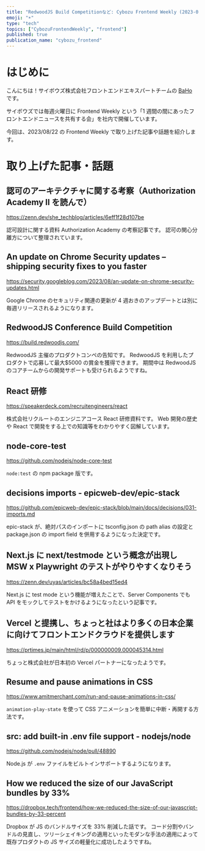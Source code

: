 ```yaml
---
title: "RedwoodJS Build Competitionなど: Cybozu Frontend Weekly (2023-08-22号)"
emoji: "☀️"
type: "tech"
topics: ["CybozuFrontendWeekly", "frontend"]
published: true
publication_name: "cybozu_frontend"
---
```


# はじめに

こんにちは！サイボウズ株式会社フロントエンドエキスパートチームの [BaHo](https://twitter.com/b4h0_c4t) です。

サイボウズでは毎週火曜日に Frontend Weekly という「1 週間の間にあったフロントエンドニュースを共有する会」を社内で開催しています。

今回は、2023/08/22 の Frontend Weekly で取り上げた記事や話題を紹介します。

# 取り上げた記事・話題

## 認可のアーキテクチャに関する考察（Authorization Academy II を読んで）

https://zenn.dev/she_techblog/articles/6eff1f28d107be

認可設計に関する資料 Authorization Academy の考察記事です。
認可の関心分離方について整理されています。

## An update on Chrome Security updates – shipping security fixes to you faster

https://security.googleblog.com/2023/08/an-update-on-chrome-security-updates.html

Google Chrome のセキュリティ関連の更新が 4 週おきのアップデートとは別に毎週リリースされるようになります。

## RedwoodJS Conference Build Competition

https://build.redwoodjs.com/

RedwoodJS 主催のプロダクトコンペの告知です。
RedwoodJS を利用したプロダクトで応募して最大$5000 の賞金を獲得できます。
期間中は RedwoodJS のコアチームからの開発サポートも受けられるようですね。

## React 研修

https://speakerdeck.com/recruitengineers/react

株式会社リクルートのエンジニアコース React 研修資料です。
Web 開発の歴史や React で開発をする上での知識等をわかりやすく図解しています。

## node-core-test

https://github.com/nodejs/node-core-test

`node:test` の npm package 版です。

## decisions imports - epicweb-dev/epic-stack

https://github.com/epicweb-dev/epic-stack/blob/main/docs/decisions/031-imports.md

epic-stack が、絶対パスのインポートに tsconfig.json の path alias の設定と package.json の import field を併用するようになった決定です。

## Next.js に next/testmode という概念が出現し MSW x Playwright のテストがやりやすくなりそう

https://zenn.dev/uyas/articles/bc58a4bed15ed4

Next.js に test mode という機能が増えたことで、Server Components でも API をモックしてテストをかけるようになったという記事です。

## Vercel と提携し、ちょっと社はより多くの日本企業に向けてフロントエンドクラウドを提供します

https://prtimes.jp/main/html/rd/p/000000009.000045314.html

ちょっと株式会社が日本初の Vercel パートナーになったようです。

## Resume and pause animations in CSS

https://www.amitmerchant.com/run-and-pause-animations-in-css/

`animation-play-state` を使って CSS アニメーションを簡単に中断・再開する方法です。

## src: add built-in .env file support - nodejs/node

https://github.com/nodejs/node/pull/48890

Node.js が `.env` ファイルをビルトインサポートするようになります。

## How we reduced the size of our JavaScript bundles by 33%

https://dropbox.tech/frontend/how-we-reduced-the-size-of-our-javascript-bundles-by-33-percent

Dropbox が JS のバンドルサイズを 33% 削減した話です。
コード分割やバンドルの見直し、ツリーシェイキングの適用といったモダンな手法の適用によって既存プロダクトの JS サイズの軽量化に成功したようですね。

